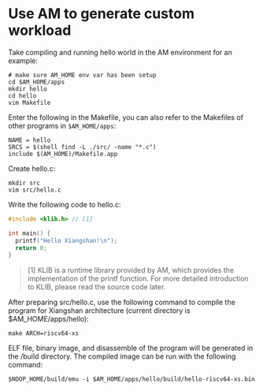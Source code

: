 # Use AM to generate custom workload

Take compiling and running hello world in the AM environment for an example:

```shell
# make sure AM_HOME env var has been setup
cd $AM_HOME/apps
mkdir hello
cd hello
vim Makefile
```



Enter the following in the Makefile, you can also refer to the Makefiles of other programs in `$AM_HOME/apps`:

```shell
NAME = hello
SRCS = $(shell find -L ./src/ -name "*.c")
include $(AM_HOME)/Makefile.app
```

Create hello.c:

```shell
mkdir src
vim src/hello.c
```

Write the following code to hello.c:

```c
#include <klib.h> // [1]

int main() {
  printf("Hello Xiangshan!\n");
  return 0;
}
```

> [1] KLIB is a runtime library provided by AM, which provides the implementation of the printf function. For more detailed introduction to KLIB, please read the source code later.

After preparing src/hello.c, use the following command to compile the program for Xiangshan architecture (current directory is $AM_HOME/apps/hello):

```shell
make ARCH=riscv64-xs
```

ELF file, binary image, and disassemble of the program will be generated in the /build directory. The compiled image can be run with the following command:

```shell
$NOOP_HOME/build/emu -i $AM_HOME/apps/hello/build/hello-riscv64-xs.bin
```
